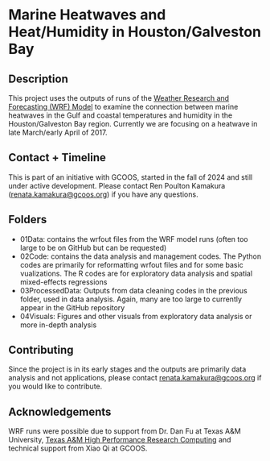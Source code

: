# Marine Heatwaves and Heat/Humidity in Houston/Galveston Bay

## Description
This project uses the outputs of runs of the [Weather Research and Forecasting (WRF) Model](https://www.mmm.ucar.edu/models/wrf) to examine the connection between marine heatwaves in the Gulf and coastal temperatures and humidity in the Houston/Galveston Bay region. Currently we are focusing on a heatwave in late March/early April of 2017.

## Contact + Timeline
This is part of an initiative with GCOOS, started in the fall of 2024 and still under active development. Please contact Ren Poulton Kamakura (renata.kamakura@gcoos.org) if you have any questions.

## Folders
* 01Data: contains the wrfout files from the WRF model runs (often too large to be on GitHub but can be requested)
* 02Code: contains the data analysis and management codes. The Python codes are primarily for reformatting wrfout files and for some basic vualizations. The R codes are for exploratory data analysis and spatial mixed-effects regressions
* 03ProcessedData: Outputs from data cleaning codes in the previous folder, used in data analysis. Again, many are too large to currently appear in the GitHub repository
* 04Visuals: Figures and other visuals from exploratory data analysis or more in-depth analysis

## Contributing
Since the project is in its early stages and the outputs are primarily data analysis and not applications, please contact renata.kamakura@gcoos.org if you would like to contribute.

## Acknowledgements
WRF runs were possible due to support from Dr. Dan Fu at Texas A&M University, [Texas A&M High Performance Research Computing](https://hprc.tamu.edu/) and technical support from Xiao Qi at GCOOS.

